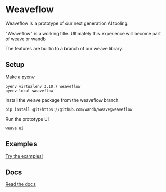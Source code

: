 # Weaveflow

Weaveflow is a prototype of our next generation AI tooling.

"Weaveflow" is a working title. Ultimately this experience will become part of weave or wandb

The features are builtin to a branch of our weave library.

## Setup

Make a pyenv

```
pyenv virtualenv 3.10.7 weaveflow
pyenv local weaveflow
```

Install the weave package from the weaveflow branch.

```
pip install git+https://github.com/wandb/weave@weaveflow
```

Run the prototype UI

```
weave ui
```

## Examples

[Try the examples!](examples/)

## Docs

[Read the docs](docs/)
